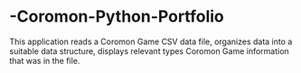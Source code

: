 # -Coromon-Python-Portfolio
This application reads a Coromon Game CSV data file, organizes data into a suitable data structure, displays relevant types Coromon Game information that was in the file.
